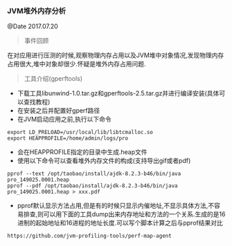 ### JVM堆外内存分析
@Date 2017.07.20

> 事件回顾

在对应用进行压测的时候,观察物理内存占用以及JVM堆中对象情况,发现物理内存占用很大,堆中对象却很少.怀疑是堆外内存占用问题.

> 工具介绍(gperftools)
* 下载工具libunwind-1.0.tar.gz和gperftools-2.5.tar.gz并进行编译安装(具体可以查找教程)
* 在安装之后并配置好gperf路径
* 在JVM启动应用之前,执行以下命令
```
export LD_PRELOAD=/usr/local/lib/libtcmalloc.so
export HEAPPROFILE=/home/admin/logs/pro
```
* 会在HEAPPROFILE指定的目录中生成.heap文件
* 使用以下命令可以查看堆外内存文件的构成(支持导出gif或者pdf)
```
pprof --text /opt/taobao/install/ajdk-8.2.3-b46/bin/java pro_149025.0001.heap
pprof --pdf /opt/taobao/install/ajdk-8.2.3-b46/bin/java pro_149025.0001.heap > xxx.pdf
```
* pprof默认显示方法占用,但是有的时候只显示内催地址,不显示具体方法,不容易排查,则可以用下面的工具dump出来内存地址和方法的一个关系.生成的是16进制的起始地址和16进程的地址长度.可以写个脚本计算之后与pprof结果对比
```
https://github.com/jvm-profiling-tools/perf-map-agent
```